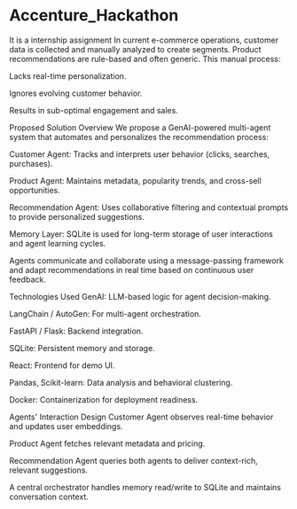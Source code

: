 # Accenture_Hackathon
It is a internship assignment
In current e-commerce operations, customer data is collected and manually analyzed to create segments. Product recommendations are rule-based and often generic. This manual process:

Lacks real-time personalization.

Ignores evolving customer behavior.

Results in sub-optimal engagement and sales.

Proposed Solution Overview
We propose a GenAI-powered multi-agent system that automates and personalizes the recommendation process:

Customer Agent: Tracks and interprets user behavior (clicks, searches, purchases).

Product Agent: Maintains metadata, popularity trends, and cross-sell opportunities.

Recommendation Agent: Uses collaborative filtering and contextual prompts to provide personalized suggestions.

Memory Layer: SQLite is used for long-term storage of user interactions and agent learning cycles.

Agents communicate and collaborate using a message-passing framework and adapt recommendations in real time based on continuous user feedback.

Technologies Used
GenAI: LLM-based logic for agent decision-making.

LangChain / AutoGen: For multi-agent orchestration.

FastAPI / Flask: Backend integration.

SQLite: Persistent memory and storage.

React: Frontend for demo UI.

Pandas, Scikit-learn: Data analysis and behavioral clustering.

Docker: Containerization for deployment readiness.

Agents' Interaction Design
Customer Agent observes real-time behavior and updates user embeddings.

Product Agent fetches relevant metadata and pricing.

Recommendation Agent queries both agents to deliver context-rich, relevant suggestions.

A central orchestrator handles memory read/write to SQLite and maintains conversation context.


